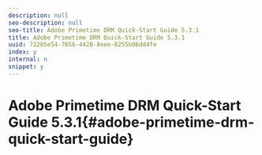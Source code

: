 ```yaml
---
description: null
seo-description: null
seo-title: Adobe Primetime DRM Quick-Start Guide 5.3.1
title: Adobe Primetime DRM Quick-Start Guide 5.3.1
uuid: 72285e54-7656-4428-8eee-8255b06dd4fe
index: y
internal: n
snippet: y
---
```


# Adobe Primetime DRM Quick-Start Guide 5.3.1{#adobe-primetime-drm-quick-start-guide}

